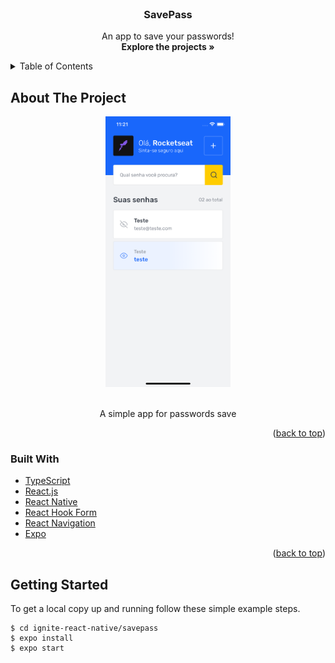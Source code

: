 <div id="top"></div>

<br />
<div align="center">
  <h3 align="center">SavePass</h3>

  <p align="center">
    An app to save your passwords!
    <br />
<strong>Explore the projects »</strong></a>
  </p>
</div>

<details>
  <summary>Table of Contents</summary>
  <ol>
    <li>
      <a href="#about-the-project">About The Project</a>
      <ul>
        <li><a href="#built-with">Built With</a></li>
      </ul>
    </li>
    <li><a href="#getting-started">Getting Started</a></li>
  </ol>
</details>

## About The Project
<div align="center">
  <img src="assets/project-screenshot.png" alt="SavePass Screen Shot" width="200"/>
</div>
<br/>
<p align="center">A simple app for passwords save<p>
<p align="right">(<a href="#top">back to top</a>)</p>

### Built With

* [TypeScript](https://www.typescriptlang.org/)
* [React.js](https://reactjs.org/)
* [React Native](https://reactnative.dev/)
* [React Hook Form](https://react-hook-form.com/)
* [React Navigation](https://reactnavigation.org/)
* [Expo](https://expo.dev/)

<p align="right">(<a href="#top">back to top</a>)</p>

## Getting Started

To get a local copy up and running follow these simple example steps.

```
$ cd ignite-react-native/savepass
$ expo install
$ expo start
```
